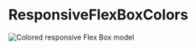 # ResponsiveFlexBoxColors

![Colored responsive Flex Box model](ResponsiveFlexBoxColors/ColoredFlex.png)

